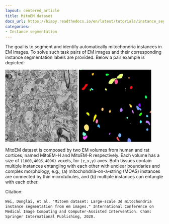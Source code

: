 ```yaml
---
layout: centered_article
title: MitoEM dataset
docs_url: https://biapy.readthedocs.io/en/latest/tutorials/instance_seg/mitoem.html
categories:
- Instance segmentation
---
```


The goal is to segment and identify automatically mitochondria instances in EM images. To solve such task pairs of EM images and their corresponding instance segmentation labels are provided. Below a pair example is depicted:

<div class="row">
    <img height="230" width="230" src="../assets/images/tutorials/mitoem_crop.jpg" alt="MitoEM dataset raw image">
    <img height="230" width="230"  src="../assets/images/tutorials/mitoem_crop_mask.jpg" alt="MitoEM dataset GT image">
</div>

MitoEM dataset is composed by two EM volumes from human and rat cortices, named MitoEM-H and MitoEM-R respectively. Each 
volume has a size of ``(1000,4096,4096)`` voxels, for ``(z,x,y)`` axes. Both tissues contain multiple instances
entangling with each other with unclear boundaries and complex morphology, e.g., (a) mitochondria-on-a-string (MOAS)
instances are connected by thin microtubules, and (b) multiple instances can entangle with each other.

Citation:

```
Wei, Donglai, et al. "Mitoem dataset: Large-scale 3d mitochondria instance segmentation from em images." International Conference on Medical Image Computing and Computer-Assisted Intervention. Cham: Springer International Publishing, 2020.
```